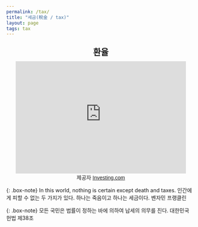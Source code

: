 ```yaml
---
permalink: /tax/
title: "세금(稅金 / tax)"
layout: page
tags: tax
---
```


<section id="rolling_box" >            
    <div style="text-align:center">
                <p style="font-size:1.6em; font-weight:600; margin-bottom:10px">환율</p>
        <iframe src="https://kr.widgets.investing.com/live-currency-cross-rates?theme=darkTheme&hideTitle=true&cols=last,prev,high,low,change,changePerc&pairs=9511,158,159,650" 
            width="90%" height="300px" frameborder="0" allowtransparency="true" marginwidth="0" marginheight="0"></iframe>
        <div class="poweredBy" style="font-family: Arial, Helvetica, sans-serif;">
            제공자 <a href="https://kr.investing.com?utm_source=WMT&amp;utm_medium=referral&amp;utm_campaign=LIVE_CURRENCY_X_RATES&amp;utm_content=Footer%20Link" 
            target="_blank" rel="nofollow">Investing.com</a>
        </div>        
    </div>
</section>
 

{: .box-note}
In this world, nothing is certain except death and taxes.
인간에게 피할 수 없는 두 가지가 있다. 하나는 죽음이고 하나는 세금이다.
   벤자민 프랭클린

{: .box-note}
모든 국민은 법률이 정하는 바에 의하여 납세의 의무를 진다.
대한민국 헌법 제38조

